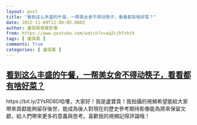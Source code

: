 ```yaml
---
layout: post
title: "看到这么丰盛的午餐，一帮美女舍不得动筷子，看看都有啥好菜？"
date: 2022-11-09T12:00:05.000Z
author: 盧保貴視覺影像
from: https://www.youtube.com/watch?v=aqZcjhfxhtk
tags: [ 盧保貴 ]
comments: True
categories: [ 盧保貴 ]
---
```

<!--1667995205000-->
[看到这么丰盛的午餐，一帮美女舍不得动筷子，看看都有啥好菜？](https://www.youtube.com/watch?v=aqZcjhfxhtk)
------

<div>
https://bit.ly/2YsRD8D哈嘍，大家好！我是盧寶貴！我拍攝的視頻希望能給大家帶來貢獻能夠留存後世，能成為後人對現在的歷史參考期待影像能為將來保留文獻，給人們帶來更多的意義與思考。喜歡我的視頻記得評論哦！
</div>
